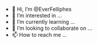 - 👋 Hi, I’m @EverFelliphes
- 👀 I’m interested in ...
- 🌱 I’m currently learning ...
- 💞️ I’m looking to collaborate on ...
- 📫 How to reach me ...

<!---
EverFelliphes/EverFelliphes is a ✨ special ✨ repository because its `README.md` (this file) appears on your GitHub profile.
You can click the Preview link to take a look at your changes.
--->
